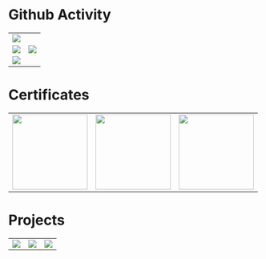 <h1>Github Activity</h1>
<table>
    <tbody>
        <tr>
            <td colspan="2" valign="top">
                <img
                    src="https://github-readme-activity-graph.vercel.app/graph?username=jack456054&theme=dracula&bg_color=0D1117&color=e05397&line=e05397&point=FFFFFF&hide_border=true" />
            </td>
        </tr>
        <tr>
            <td valign="top">
                <img
                    src="https://github-readme-streak-stats.herokuapp.com/?user=jack456054&theme=black-ice&hide_border=true&stroke=0000&background=0D1117&ring=e05397&fire=e05397&currStreakLabel=e05397" />
            </td>
            <td valign="top">
                <img
                    src="https://github-readme-stats.vercel.app/api?username=jack456054&show_icons=true&icon_color=E6DB74&border_color=66D9EF&bg_color=272822&title_color=F92672&text_color=AE81FF&count_private=true" />
            </td>
        </tr>
        <tr>
            <td colspan="2" valign="top">
                <img
                    src="https://github-profile-summary-cards.vercel.app/api/cards/profile-details?username=jack456054&theme=github_dark" />
            </td>
        </tr>
    </tbody>
</table>

<h1>Certificates</h1>
<table>
    <tbody>
        <tr>
            <td valign="top">
                <a href="https://google.accredible.com/63b8c696-73e5-479e-bd99-bc5a3ecac42a">
                    <img
                        src="https://api.accredible.com/v1/frontend/credential_website_embed_image/badge/72938203" 
                        width="150px"/>
                </a>
            </td>
            <td valign="top">
                <a href="https://google.accredible.com/615183f0-e57a-421a-83fb-ff5a956a27dd">
                    <img
                        src="https://api.accredible.com/v1/frontend/credential_website_embed_image/badge/71990118"
                        width="150px" />
                </a>
            </td>
            <td valign="top">
                <a href="https://www.credential.net/32276262-9c27-4cdb-a582-fcc7e0769064#gs.dva0qt">
                    <img
                        src="https://api.accredible.com/v1/frontend/credential_website_embed_image/badge/59099623" 
                        width="150px"/>
                </a>
            </td>
        </tr>
    </tbody>
</table>

<h1>Projects</h1>
<table>
    <tbody>
        <tr>
            <td valign="top">
                <a href="https://github.com/jack456054/selenium-google-authenticator">
                    <img src="https://github-readme-stats.vercel.app/api/pin/?username=jack456054&repo=selenium-google-authenticator" />
            </td>
            <td valign="top">
                <a href="https://github.com/jack456054/wedding_invitation">
                    <img src="https://github-readme-stats.vercel.app/api/pin/?username=jack456054&repo=wedding_invitation" />
            </td>
            <td valign="top">
                <a href="https://github.com/jack456054/gstsol">
                    <img src="https://github-readme-stats.vercel.app/api/pin/?username=jack456054&repo=gstsol" />
            </td>
        </tr>
    </tbody>
</table>
